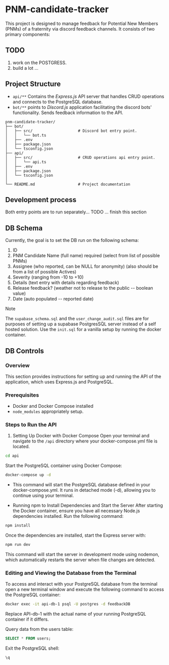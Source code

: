 # PNM-candidate-tracker

This project is designed to manage feedback for Potential New Members (PNMs) of a fraternity via discord feedback channels. It consists of two primary components:

## TODO

1. work on the POSTGRESS.
2. build a lot ...

## Project Structure

* `api/**` Contains the *Express.js* API server that handles CRUD operations and connects to the PostgreSQL database.
* `bot/**` points to *Discord.js* application facilitating the discord bots' functionality. Sends feedback information to the API.

```text
pnm-candidate-tracker/
├── bot/
│   ├── src/                    # Discord bot entry point. 
│   │   └── bot.ts
│   ├── .env
│   ├── package.json
│   └── tsconfig.json
├── api/
│   ├── src/                    # CRUD operations api entry point. 
│   │   └── api.ts
│   ├── .env
│   ├── package.json
│   └── tsconfig.json
│
└── README.md                   # Project documentation
```

## Development process

Both entry points are to run separately...
TODO ... finish this section

## DB Schema

Currently, the goal is to set the DB run on the following schema:

1. ID
2. PNM Candidate Name (full name) required (select from list of possible PNMs)
3. Assignee (who reported, can be NULL for anonymity) (also should be from a list of possible Actives)
4. Severity (ranging from -10 to +10)
5. Details (text entry with details regarding feedback)
6. Release feedback? (weather not to release to the public -- boolean value)
7. Date (auto populated -- reported date)

> [!NOTE]
> The `supabase_schema.sql` and the `user_change_audit.sql` files are for purposes of setting up a supabase PostgresSQL server instead of a self hosted solution. Use the `init.sql` for a vanilla setup by running the docker container.

## DB Controls

### Overview

This section provides instructions for setting up and running the API of the application, which uses Express.js and PostgreSQL.

### Prerequisites

* Docker and Docker Compose installed
* `node_modules` appropriately setup.

### Steps to Run the API

1. Setting Up Docker with Docker Compose
Open your terminal and navigate to the `/api` directory where your docker-compose.yml file is located.

```bash
cd api
```

Start the PostgreSQL container using Docker Compose:

```bash
docker-compose up -d
```

* This command will start the PostgreSQL database defined in your docker-compose.yml. It runs in detached mode (-d), allowing you to continue using your terminal.

* Running npm to Install Dependencies and Start the Server
After starting the Docker container, ensure you have all necessary Node.js dependencies installed. Run the following command:

```bash
npm install
```

Once the dependencies are installed, start the Express server with:

```bash
npm run dev
```

This command will start the server in development mode using nodemon, which automatically restarts the server when file changes are detected.

### Editing and Viewing the Database from the Terminal

To access and interact with your PostgreSQL database from the terminal open a new terminal window and execute the following command to access the PostgreSQL container:

```bash
docker exec -it api-db-1 psql -U postgres -d feedbackDB
```

Replace API-db-1 with the actual name of your running PostgreSQL container if it differs.

Query data from the users table:

```sql
SELECT * FROM users;
```

Exit the PostgreSQL shell:

```sql
\q
```
